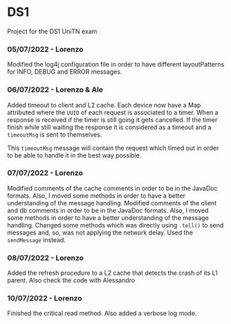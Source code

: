 # DS1
Project for the DS1 UniTN exam


### 05/07/2022 - Lorenzo

Modified the log4j configuration file in order to have different layoutPatterns for INFO, DEBUG and ERROR messages.

### 06/07/2022 - Lorenzo & Ale

Added timeout to client and L2 cache. Each device now have a Map attributed where the `UUID` of each request is associated to a timer. When a response is received if the timer is still going it gets cancelled.
  If the timer finish while still waiting the response it is considered as a timeout and a `timeoutMsg` is sent to themselves.

This `timeoutMsg` message will contain the request which timed out in order to be able to handle it in the best way possible.


### 07/07/2022 - Lorenzo

Modified comments of the cache comments in order to be in the JavaDoc formats. Also, I moved some methods in order to have a better understanding of the message handling.
Modified comments of the client and db comments in order to be in the JavaDoc formats. Also, I moved some methods in order to have a better understanding of the message handling.
Changed some methods which was directly using `.tell()` to send messages and, so, was not applying the network delay. Used the `sendMessage` instead.


### 08/07/2022 - Lorenzo

Added the refresh procedure to a L2 cache that detects the crash of its L1 parent. Also check the code with Alessandro

### 10/07/2022 - Lorenzo

Finished the critical read method. Also added a verbose log mode.